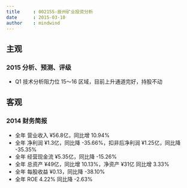 ```yaml
---
title     : 002155-辰州矿业投资分析
date      : 2015-03-10
author    : mindwind
---
```



## 主观
### 2015 分析、预测、评级
  - Q1 技术分析阻力位 15～16 区域，目前上升通道完好，持股不动


## 客观
### 2014 财务简报
  - 全年 营业收入 ¥56.8亿，同比增 10.94%
  - 全年 净利润 ¥1.3亿，同比降 -35.66%，扣非后净利润 ¥1.25亿，同比降 -35.35%
  - 全年 经营现金流 ¥5.35亿，同比降 -15.26%
  - 全年 总资产 ¥49亿，同比增 10.13%，净资产 ¥31亿 同比增 3.33%
  - 全年 每股收益 ¥0.13，同比降 -38.10%
  - 全年 ROE 4.22% 同比降 -2.63%

